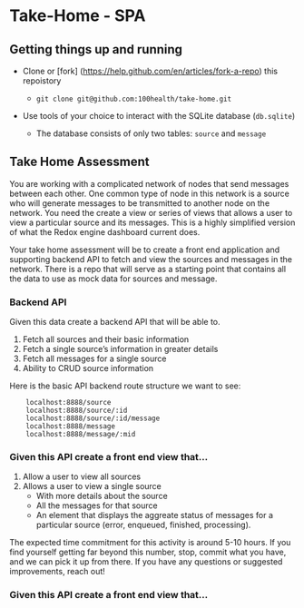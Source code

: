 # Take-Home - SPA

## Getting things up and running

- Clone or [fork] (https://help.github.com/en/articles/fork-a-repo) this repoistory
  - ```git clone git@github.com:100health/take-home.git```

- Use tools of your choice to interact with the SQLite database (`db.sqlite`)
    - The database consists of only two tables: `source` and `message`

## Take Home Assessment
You are working with a complicated network of nodes that send messages between each other. One common type of node in this network is a source who will generate messages to be transmitted to another node on the network. You need the create a view or series of views that allows a user to view a particular source and its messages. This is a highly simplified version of what the Redox engine dashboard current does.

Your take home assessment will be to create a front end application and supporting backend API to fetch and view the sources and messages in the network. There is a repo that will serve as a starting point that contains all the data to use as mock data for sources and message.

### Backend API 
Given this data create a backend API that will be able to.

1) Fetch all sources and their basic information
2) Fetch a single source’s information in greater details
3) Fetch all messages for a single source
4) Ability to CRUD source information

Here is the basic API backend route structure we want to see:  
```
    localhost:8888/source  
    localhost:8888/source/:id
    localhost:8888/source/:id/message
    localhost:8888/message
    localhost:8888/message/:mid
```

### Given this API create a front end view that…
1) Allow a user to view all sources
2) Allows a user to view a single source 
   - With more details about the source
   - All the messages for that source
   - An element that displays the aggreate status of messages for a particular source (error, enqueued, finished, processing).

The expected time commitment for this activity is around 5-10 hours. If you find yourself getting far beyond this number, stop, commit what you have, and we can pick it up from there. If you have any questions or suggested improvements, reach out!

### Given this API create a front end view that…
